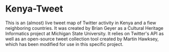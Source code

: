 # Kenya-Tweet
This is an (almost) live tweet map of Twitter activity in Kenya and a fiew neighboring countries. It was created by Brian Geyer as a Cultural Heritage Informatics project at Michigan State University. It relies on Twitter's API as well as an open-source tweet collection tool created by Martin Hawksey, which has been modified for use in this specific project.
